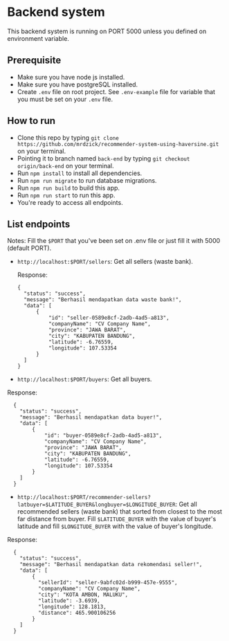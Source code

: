 # Backend system
This backend system is running on PORT 5000 unless you defined on environment variable.

## Prerequisite
- Make sure you have node js installed.
- Make sure you have postgreSQL installed.
- Create `.env` file on root project. See `.env-example` file for variable that you must be set on your `.env` file.

## How to run
- Clone this repo by typing `git clone https://github.com/mrdzick/recommender-system-using-haversine.git` on your terminal.
- Pointing it to branch named `back-end` by typing `git checkout origin/back-end` on your terminal.
- Run `npm install` to install all dependencies.
- Run `npm run migrate` to run database migrations.
- Run `npm run build` to build this app.
- Run `npm run start` to run this app.
- You're ready to access all endpoints.

## List endpoints
Notes: Fill the `$PORT` that you've been set on .env file or just fill it with 5000 (default PORT).
- `http://localhost:$PORT/sellers`: Get all sellers (waste bank).

  Response:

      {
        "status": "success",
        "message": "Berhasil mendapatkan data waste bank!",
        "data": [
            {
                "id": "seller-0589e8cf-2adb-4ad5-a813",
                "companyName": "CV Company Name",
                "province": "JAWA BARAT",
                "city": "KABUPATEN BANDUNG",
                "latitude": -6.76559,
                "longitude": 107.53354
            }
        ]
      }

- `http://localhost:$PORT/buyers`: Get all buyers.

Response:

      {
        "status": "success",
        "message": "Berhasil mendapatkan data buyer!",
        "data": [
            {
                "id": "buyer-0589e8cf-2adb-4ad5-a813",
                "companyName": "CV Company Name",
                "province": "JAWA BARAT",
                "city": "KABUPATEN BANDUNG",
                "latitude": -6.76559,
                "longitude": 107.53354
            }
        ]
      }

- `http://localhost:$PORT/recommender-sellers?latbuyer=$LATITUDE_BUYER&longbuyer=$LONGITUDE_BUYER`: Get all recommended sellers (waste bank) that sorted from closest to the most far distance from buyer.
Fill `$LATITUDE_BUYER` with the value of buyer's latitude and fill `$LONGITUDE_BUYER` with the value of buyer's longitude.

Response:

      {
        "status": "success",
        "message": "Berhasil mendapatkan data rekomendasi seller!",
        "data": [
            {
              "sellerId": "seller-9abfc02d-b999-457e-9555",
              "companyName": "CV Company Name",
              "city": "KOTA AMBON, MALUKU",
              "latitude": -3.6939,
              "longitude": 128.1813,
              "distance": 465.900106256
            }
        ]
      }



